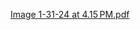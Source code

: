 
[Image 1-31-24 at 4.15 PM.pdf](https://github.com/cwannett/AI-Agent-Apps/files/14126484/Image.1-31-24.at.4.15.PM.pdf)
